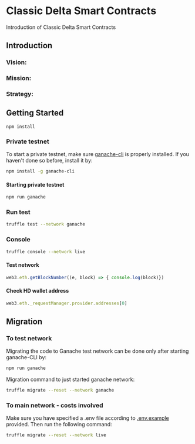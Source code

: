 # Classic Delta Smart Contracts

Introduction of Classic Delta Smart Contracts

## Introduction
### Vision: 
 
### Mission:

### Strategy: 
 
## Getting Started
```
npm install
```

### Private testnet
To start a private testnet, make sure [ganache-cli](https://github.com/trufflesuite/ganache-cli) is properly installed.
If you haven't done so before, install it by:
```bash
npm install -g ganache-cli
```

#### Starting private testnet
```bash
npm run ganache
```

### Run test
```bash
truffle test --network ganache
```

### Console
```bash
truffle console --network live
```

#### Test network
```javascript
web3.eth.getBlockNumber((e, block) => { console.log(block)})
```

#### Check HD wallet address
```javascript
web3.eth._requestManager.provider.addresses[0]
```

## Migration

### To test network
Migrating the code to Ganache test network can be done only after starting ganache-CLI by:
```bash
npm run ganache
```

Migration command to just started ganache network:
```bash
truffle migrate --reset --network ganache
```

### To main network - costs involved
Make sure you have specified a .env file according to [.env.example](https://github.com/ClassicDelta/Smart-Contracts/blob/master/.env.example) provided.
Then run the following command:
```bash
truffle migrate --reset --network live
```